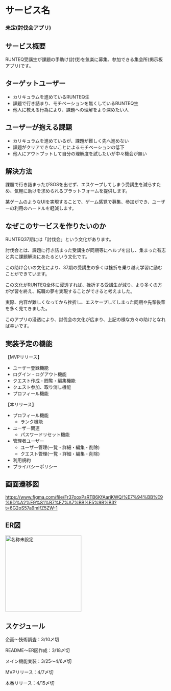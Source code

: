 # サービス名

### 未定(討伐会アプリ)

## サービス概要

RUNTEQ受講生が課題の手助け(討伐)を気楽に募集、参加できる集会所(掲示板アプリ)です。

## ターゲットユーザー

- カリキュラムを進めているRUNTEQ生
- 課題で行き詰まり、モチベーションを無くしているRUNTEQ生
- 他人に教える行為により、課題への理解をより深めたい人

## ユーザーが抱える課題

- カリキュラムを進めているが、課題が難しく先へ進めない
- 課題がクリアできないことによるモチベーションの低下
- 他人にアウトプットして自分の理解度を試したいが中々機会が無い

## 解決方法

課題で行き詰まったがSOSを出せず、エスケープしてしまう受講生を減らすため、気軽に助けを求められるプラットフォームを提供します。

某ゲームのようなUIを実現することで、ゲーム感覚で募集、参加ができ、ユーザーの利用のハードルを軽減します。

## なぜこのサービスを作りたいのか

RUNTEQ37期には「討伐会」という文化があります。

討伐会とは、課題に行き詰まった受講生が同期等にヘルプを出し、集まった有志と共に課題解決にあたるという文化です。

この助け合いの文化により、37期の受講生の多くは挫折を乗り越え学習に励むことができています。

この文化がRUNTEQ全体に浸透すれば、挫折する受講生が減り、より多くの方が学習を終え、転職の夢を実現することができると考えました。

実際、内容が難しくなってから挫折し、エスケープしてしまった同期や先輩後輩を多く見てきました。

このアプリの浸透により、討伐会の文化が広まり、上記の様な方々の助けとなれば幸いです。

## 実装予定の機能

【MVPリリース】

- ユーザー登録機能
- ログイン・ログアウト機能
- クエスト作成・閲覧・編集機能
- クエスト参加、取り消し機能
- プロフィール機能

【本リリース】

- プロフィール機能
    - ランク機能
- ユーザー関連
    - パスワードリセット機能
- 管理者ユーザー
    - ユーザー管理(一覧・詳細・編集・削除)
    - クエスト管理(一覧・詳細・編集・削除)
- 利用規約
- プライバシーポリシー

## 画面遷移図

https://www.figma.com/file/Fr37ooxPsRTB6KfAariKWQ/%E7%94%BB%E9%9D%A2%E9%81%B7%E7%A7%BB%E5%9B%B3?t=6G2oS57a9mIfZ5ZW-1

## ER図

<img width="238" alt="名称未設定" src="https://user-images.githubusercontent.com/113349377/226089989-3955a5fb-c17f-4122-af33-99449f44da95.png">

## スケジュール

企画〜技術調査：3/10〆切

README〜ER図作成：3/18〆切

メイン機能実装：3/25〜4/6〆切

MVPリリース：4/7〆切

本番リリース：4/15〆切
